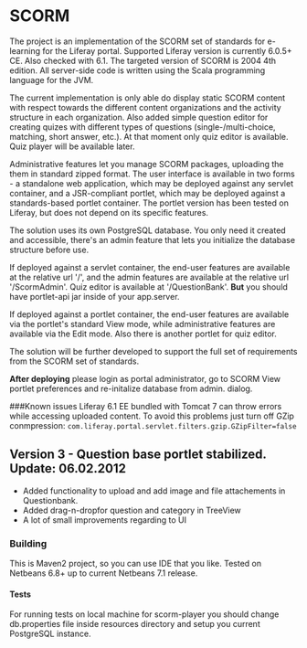 # SCORM

The project is an implementation of the SCORM set of standards for e-learning for the Liferay portal. Supported Liferay version is currently 6.0.5+ CE. Also checked with 6.1.
The targeted version of SCORM is 2004 4th edition.
All server-side code is written using the Scala programming language for the JVM.

The current implementation is only able do display static SCORM content with respect towards the different content organizations and the activity structure in each organization.
Also added simple question editor for creating quizes with different types of questions (single-/multi-choice, matching, short answer, etc.). At that moment only quiz editor is available. 
Quiz player will be available later.

Administrative features let you manage SCORM packages, uploading the them in standard zipped format.
The user interface is available in two forms - a standalone web application, which may be deployed against any servlet container, and a JSR-compliant portlet, which may be deployed against a standards-based portlet container. The portlet version has been tested on Liferay, but does not depend on its specific features.

The solution uses its own PostgreSQL database. You only need it created and accessible, there's an admin feature that lets you initialize the database structure before use.

If deployed against a servlet container, the end-user features are available at the relative url '/', and the admin features are available at the relative url '/ScormAdmin'. Quiz editor is available at '/QuestionBank'. **But** you should have portlet-api jar inside of your app.server.

If deployed against a portlet container, the end-user features are available via the portlet's standard View mode, while administrative features are available via the Edit mode. Also there is another portlet for quiz editor.

The solution will be further developed to support the full set of requirements from the SCORM set of standards.

**After deploying** please login as portal administrator, go to SCORM View portlet preferences and re-initalize database from admin. dialog.

###Known issues
Liferay 6.1 EE bundled with Tomcat 7 can throw errors while accessing uploaded content. To avoid this problems just turn off GZip conmpression:
`com.liferay.portal.servlet.filters.gzip.GZipFilter=false`

## Version 3 - Question base portlet stabilized. Update: 06.02.2012
 - Added functionality to upload and add image and file attachements in Questionbank.
 - Added drag-n-dropfor question and category in TreeView
 - A lot of small improvements regarding to UI
 
### Building

This is Maven2 project, so you can use IDE that you like.
Tested on Netbeans 6.8+ up to current Netbeans 7.1 release.

#### Tests
For running tests on local machine for scorm-player you should change db.properties file inside resources directory and setup you current PostgreSQL instance.